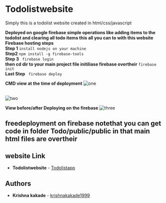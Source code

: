 # Todolistwebsite

Simply this is a todolist website created in html/css/javascript

<b>Deployed on google firebase </b>
<b>simple operations like adding items to the todolist and clearing all todo items this all you can to with this website </b>
<b>Firebase hosting steps</b>
<br><b>Step 1</b>
```install nodejs on your machine```
<br><b>Step2</b>
```npm install -g firebase-tools```
<br><b>Step 3</b>
``` firebase login```
<br><b>then cd dir to your main project file initiliase firebase overtheir</b>
```firebase init```
<br><b>Last Step</b>
``` firebase deploy```

<b>CMD view at the time of deployment</b>
<img src="https://github.com/krishnakakade1999/Todolistwebsite/blob/master/images/Annotation%202019-09-15%20215826.png" alt="one">

<br><img src="https://github.com/krishnakakade1999/Todolistwebsite/blob/master/images/Annotation%202019-09-15%20220016.png" alt="two">


<b>View before/after Deploying on the firebase</b>
<img src="https://github.com/krishnakakade1999/Todolistwebsite/blob/master/images/Annotation%202019-09-15%20211604.png" alt="three">


## freedeployment on firebase notethat you can get code in folder Todo/public/public in that main html files are overtheir

## website Link

* **Todolistwebsite**  - [Todolistapp](https://todo-37acc.firebaseapp.com/)




## Authors

* **Krishna kakade**  - [krishnakakade1999](https://github.com/krishnakakade1999)
